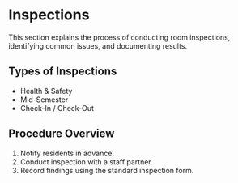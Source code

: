 # Inspections
This section explains the process of conducting room inspections, identifying common issues, and documenting results.

## Types of Inspections
- Health & Safety
- Mid-Semester
- Check-In / Check-Out

## Procedure Overview
1. Notify residents in advance.
2. Conduct inspection with a staff partner.
3. Record findings using the standard inspection form.
